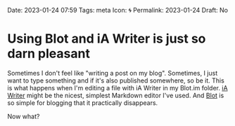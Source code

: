 Date: 2023-01-24 07:59
Tags: meta
Icon: 🌀 
Permalink: 2023-01-24
Draft: No

# Using Blot and iA Writer is just so darn pleasant
Sometimes I don't feel like "writing a post on my blog". Sometimes, I just want to type something and if it's also published somewhere, so be it. This is what happens when I'm editing a file with iA Writer in my Blot.im folder. [iA Writer](https://ia.net/writer) might be the nicest, simplest Markdown editor I've used. And [Blot](https://blot.im) is so simple for blogging that it practically disappears. 

Now what?